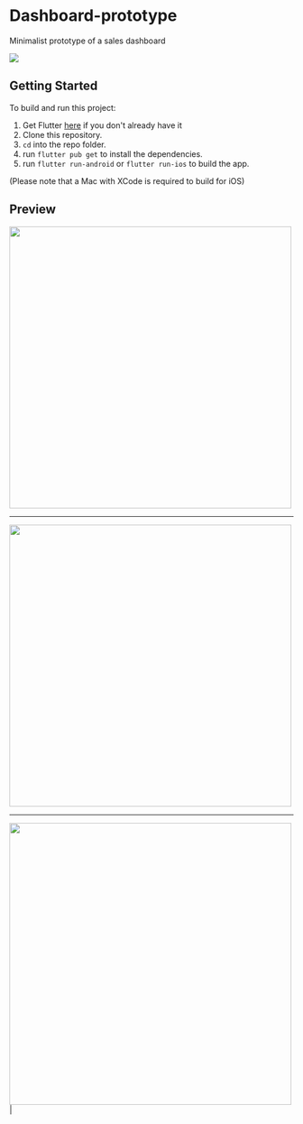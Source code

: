 # Dashboard-prototype
Minimalist prototype of a sales dashboard

<a href='https://www.buymeacoffee.com/OsmanyCruz' target="_blank" rel="noopener noreferrer"><img src="https://www.buymeacoffee.com/assets/img/custom_images/orange_img.png"/></a>



## Getting Started
To build and run this project:

1. Get Flutter [here](https://flutter.dev) if you don't already have it
2. Clone this repository.
3. `cd` into the repo folder.
4. run `flutter pub get` to install the dependencies.
5. run `flutter run-android` or `flutter run-ios` to build the app.

(Please note that a Mac with XCode is required to build for iOS)


## Preview


<img src="https://i.ibb.co/fH1dZvd/20210818-221535.gif" height="500" />

-----

<img src="https://i.ibb.co/KL5pBtV/20210818-221805.gif" height="500" />

-----

<img src="https://i.ibb.co/tmFPc71/20210818-222005.gif" height="500" />     |

 